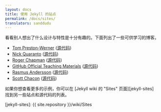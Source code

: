 ```yaml
---
layout: docs
title: 使用 Jekyll 的站点
permalink: /docs/sites/
translators: sanddudu
---
```


看看别人想出了什么设计与特性是十分有趣的。下面列出了一些可供学习的博客。

- [Tom Preston-Werner](http://tom.preston-werner.com/)
    ([源代码](http://github.com/mojombo/mojombo.github.com))
- [Nick Quaranto](http://quaran.to/)
    ([源代码](https://github.com/qrush/qrush.github.com))
- [Roger Chapman](http://rogchap.com/)
    ([源代码](https://github.com/rogchap/rogchap.github.com))
- [GitHub Official Teaching Materials](http://teach.github.com)
    ([源代码](https://github.com/github/teach.github.com))
- [Rasmus Andersson](http://rsms.me/)
    ([源代码](https://github.com/rsms/rsms.github.com))
- [Scott Chacon](http://schacon.github.com)
    ([源代码](https://github.com/schacon/schacon.github.com))

如果你想查看更多的示例，你可以在 [Jekyll wiki 的 "Sites" 页面][jekyll-sites]
找到另一些站点和源代码的列表。

[jekyll-sites]: {{ site.repository }}/wiki/Sites
